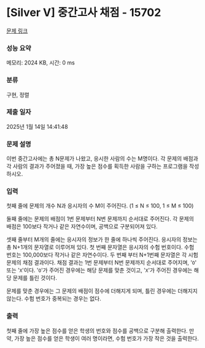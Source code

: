 # [Silver V] 중간고사 채점 - 15702 

[문제 링크](https://www.acmicpc.net/problem/15702) 

### 성능 요약

메모리: 2024 KB, 시간: 0 ms

### 분류

구현, 정렬

### 제출 일자

2025년 1월 14일 14:41:48

### 문제 설명

<p>이번 중간고사에는 총 N문제가 나왔고, 응시한 사람의 수는 M명이다. 각 문제의 배점과 각 사람의 결과가 주어졌을 때, 가장 높은 점수를 획득한 사람을 구하는 프로그램을 작성하시오.</p>

### 입력 

 <p>첫째 줄에 문제의 개수 N과 응시자의 수 M이 주어진다. (1 ≤ N ≤ 100, 1 ≤ M ≤ 100)</p>

<p>둘째 줄에는 문제의 배점이 1번 문제부터 N번 문제까지 순서대로 주어진다. 각 문제의 배점은 100보다 작거나 같은 자연수이며, 공백으로 구분되어져 있다.</p>

<p>셋째 줄부터 M개의 줄에는 응시자의 정보가 한 줄에 하나씩 주어진다. 응시자의 정보는 총 N+1개의 문자열로 이루어져 있다. 첫 번째 문자열은 응시자의 수험 번호이다. 수험 번호는 100,000보다 작거나 같은 자연수이다. 두 번째 부터 N+1번째 문자열은 각 시험 문제의 채점 결과이다. 채점 결과는 1번 문제부터 N번 문제까지 순서대로 주어지며, '<code>O</code>' 또는 '<code>X</code>'이다. '<code>O</code>'가 주어진 경우에는 해당 문제를 맞춘 것이고, '<code>X</code>'가 주어진 경우에는 해당 문제를 틀린 것이다.</p>

<p>문제를 맞춘 경우에는 그 문제의 배점이 점수에 더해지게 되며, 틀린 경우에는 더해지지 않는다. 수험 번호가 중복되는 경우는 없다.</p>

### 출력 

 <p>첫째 줄에 가장 높은 점수를 얻은 학생의 번호와 점수를 공백으로 구분해 출력한다. 만약, 가장 높은 점수를 얻은 학생이 여러 명이라면, 수험 번호가 가장 작은 것을 출력한다.</p>

